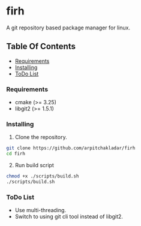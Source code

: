 # firh
A git repository based package manager for linux.

## Table Of Contents
- [Requirements](#requirements)
- [Installing](#installing)
- [ToDo List](#todo-list)

### Requirements
- cmake (>= 3.25)
- libgit2 (>= 1.5.1)

### Installing
1. Clone the repository.
```sh
git clone https://github.com/arpitchakladar/firh
cd firh
```
2. Run build script
```sh
chmod +x ./scripts/build.sh
./scripts/build.sh
```

### ToDo List
- Use multi-threading.
- Switch to using git cli tool instead of libgit2.

